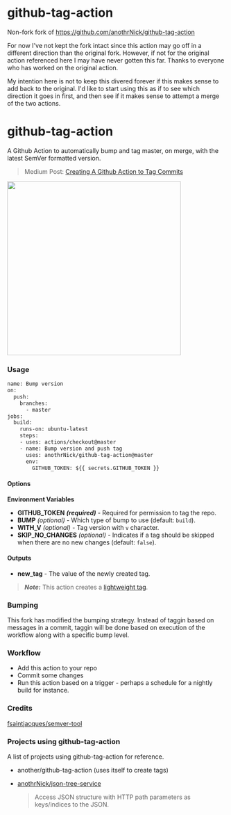 # github-tag-action
Non-fork fork of https://github.com/anothrNick/github-tag-action

For now I've not kept the fork intact since this action may go off in a different direction than
the original fork. However, if not for the original action referenced here I may have never gotten this
far. Thanks to everyone who has worked on the original action.

My intention here is not to keep this divered forever if this makes sense to add back to the original.
I'd like to start using this as if to see which direction it goes in first, and then see if it
makes sense to attempt a merge of the two actions.

# github-tag-action

A Github Action to automatically bump and tag master, on merge, with the latest SemVer formatted version.

> Medium Post: [Creating A Github Action to Tag Commits](https://itnext.io/creating-a-github-action-to-tag-commits-2722f1560dec)

[<img src="https://miro.medium.com/max/1200/1*_4Ex1uUhL93a3bHyC-TgPg.png" width="400">](https://itnext.io/creating-a-github-action-to-tag-commits-2722f1560dec)

### Usage

```Dockerfile
name: Bump version
on:
  push:
    branches:
      - master
jobs:
  build:
    runs-on: ubuntu-latest
    steps:
    - uses: actions/checkout@master
    - name: Bump version and push tag
      uses: anothrNick/github-tag-action@master
      env:
        GITHUB_TOKEN: ${{ secrets.GITHUB_TOKEN }}
```

#### Options

**Environment Variables**

* **GITHUB_TOKEN** ***(required)*** - Required for permission to tag the repo.
* **BUMP** *(optional)* - Which type of bump to use (default: `build`).
* **WITH_V** *(optional)* - Tag version with `v` character.
* **SKIP_NO_CHANGES** *(optional)* - Indicates if a tag should be skipped when there are no new changes (default: `false`).

#### Outputs

* **new_tag** - The value of the newly created tag.

> ***Note:*** This action creates a [lightweight tag](https://developer.github.com/v3/git/refs/#create-a-reference).

### Bumping

This fork has modified the bumping strategy. Instead of taggin based on messages in a commit, taggin will be done based on
execution of the workflow along with a specific bump level.

### Workflow

* Add this action to your repo
* Commit some changes
* Run this action based on a trigger - perhaps a schedule for a nightly build for instance.


### Credits

[fsaintjacques/semver-tool](https://github.com/fsaintjacques/semver-tool)

### Projects using github-tag-action

A list of projects using github-tag-action for reference.

* another/github-tag-action (uses itself to create tags)

* [anothrNick/json-tree-service](https://github.com/anothrNick/json-tree-service)

  > Access JSON structure with HTTP path parameters as keys/indices to the JSON.
